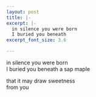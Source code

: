 ```yaml
---
layout: post
title: |-
excerpt: |-
  in silence you were born
  I buried you beneath
excerpt_font_size: 3.6

---
```


in silence you were born  
I buried you beneath a sap maple  

that it may draw sweetness  
from you
